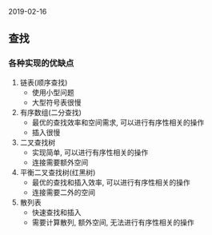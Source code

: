 2019-02-16

## 查找

### 各种实现的优缺点
1. 链表(顺序查找)
    - 使用小型问题
    - 大型符号表很慢
2. 有序数组(二分查找)
    - 最优的查找效率和空间需求, 可以进行有序性相关的操作
    - 插入很慢
3. 二叉查找树
    - 实现简单, 可以进行有序性相关的操作
    - 连接需要额外空间
3. 平衡二叉查找树(红黑树)
    - 最优的查找和插入效率, 可以进行有序性相关的操作
    - 连接需要二外的空间
3. 散列表
    - 快速查找和插入
    - 需要计算散列, 额外空间, 无法进行有序性相关的操作
    